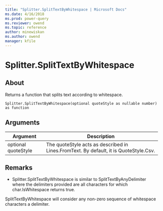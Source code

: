 ```yaml
---
title: "Splitter.SplitTextByWhitespace | Microsoft Docs"
ms.date: 4/16/2018
ms.prod: power-query
ms.reviewer: owend
ms.topic: reference
author: minewiskan
ms.author: owend
manager: kfile
---
```

# Splitter.SplitTextByWhitespace

  
## About  
Returns a function that splits text according to whitespace.  
  
```  
Splitter.SplitTextByWhitespace(optional quoteStyle as nullable number) as function  
```  
  
## Arguments  
  
|Argument|Description|  
|------------|---------------|  
|optional quoteStyle|The quoteStyle acts as described in Lines.FromText.  By default, it is QuoteStyle.Csv.|  
  
## <a name="__toc360789922"></a>Remarks  
  
-   Splitter.SplitTextByWhitespace is similar to SplitTextByAnyDelimiter where the delimiters provided are all characters for which char.IsWhitespace returns true.  
  
SplitTextByWhitespace will consider any non-zero sequence of whitespace characters a delimiter.  
  
